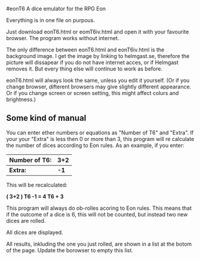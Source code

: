 #eonT6
A dice emulator for the RPG Eon

Everything is in one file on purpous.

Just download eonT6.html or eomT6iv.html and open it with your favourite browser.
The program works without internet. 

The only difference between eonT6.html and eonT6iv.html is the background image. I get the image by linking to helmgast.se, therefore the picture will dissapear if you do not have internet acces, or if Helmgast removes it. But every thing else will continue to work as before.

eonT6.html will always look the same, unless you edit it yourself. 
(Or if you change browser, difterent browsers may give slightly different appearance. Or if you change screen or screen setting, this might affect colurs and brightness.)

## Some kind of manual
You can enter ether numbers or equations as "Number of T6" and "Extra". If your your "Extra" is less then 0 or more than 3, this program will re calculate the number of dices according to Eon rules.
As an example, if you enter:

Number of T6: | 3+2
--- | ---
**Extra:** | **-1**

This will be recalculated:

**( 3+2 ) T6 -1 = 4 T6 + 3**

This program will always do ob-rolles acoring to Eon rules. This means that if the outcome of a dice is 6, this will not be counted, but instead two new dices are rolled.

All dices are displayed.

All results, inkluding the one you just rolled, are shown in a list at the botom of the page. Update the borowser to empty this list.
